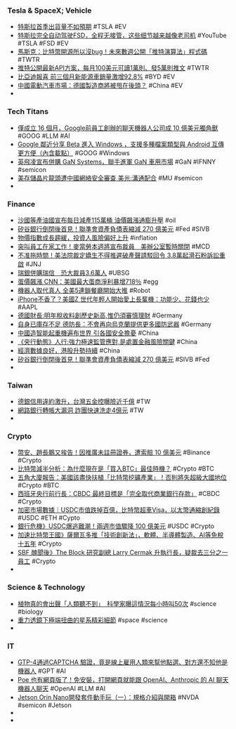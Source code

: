 ### Tesla & SpaceX; Vehicle
- [特斯拉首季出貨量不如預期](https://ctee.com.tw/news/global/837585.html) #TSLA #EV
- [特斯拉完全自动驾驶FSD，全程无接管，这些细节越来越像老司机](https://www.youtube.com/watch?v=98BojecsdAg) #YouTube #TSLA #FSD #EV
- [馬斯克：比特幣開源所以沒bug！未來數週公開「推特演算法」程式碼](https://www.blocktempo.com/elon-musk-says-bitcoin-was-good-beacause-opensourse/) #TWTR
- [推特公開最新API方案，每月100美元可讀1萬則、發5萬則推文](https://www.ithome.com.tw/news/156200) #TWTR
- [比亞迪報喜 前三個月新能源車銷量激增92.8%](https://m.cnyes.com/news/id/5135183) #BYD #EV
- [中國電動汽車市場：德國製造商將被甩在後頭？](https://www.rfi.fr/tw/中國/20230402-中國電動汽車市場-德國製造商將被甩在後頭) #China #EV
-
### Tech Titans
- [僅成立 16 個月，Google前員工創辦的聊天機器人公司成 10 億美元獨角獸](https://www.techbang.com/posts/104931-in-just-16-months-the-chatbot-company-founded-by-former) #GOOG #LLM #AI
- [Google 鄰近分享 Beta 進入 Windows ，支援多種檔案類型與 Android 互傳更方便（內含載點）](https://www.kocpc.com.tw/archives/486484) #GOOG #Windows
- [英飛凌宣布併購 GaN Systems，聯手進軍 GaN 車用市場](https://technews.tw/2023/04/03/infineon-gan-systems-gan-market/) #GaN #IFNNY #semicon
- [美存儲晶片龍頭遭中國網絡安全審查,美光:溝通配合](https://m.cnyes.com/news/id/5135494) #MU #semicon
-
### Finance
- [沙國等產油國宣布每日減產115萬桶 油價飆漲通膨升壓](https://tw.news.yahoo.com/沙國等產油國宣布每日減產115萬桶-續增全球通膨壓力-231544401.html) #oil
- [矽谷銀行倒閉後首見！聯準會資產負債表縮減 270 億美元](https://www.blocktempo.com/fed-balance-sheet-shrinks-by-27-billion/) #Fed #SIVB
- [物價指數成長趨緩，投資人風險偏好上升](https://blockcast.it/2023/04/02/mica-research-0401/) #inflation
- [突叫員工在家工作！麥當勞本週將宣布裁員　美辦公室暫時關閉](https://www.mirrormedia.mg/story/20230403edi013/) #MCD
- [不准拖時間！美法院裁定嬌生不得推遲破產聲請駁回令 3.8萬起滑石粉訴訟重啟](https://m.cnyes.com/news/id/5134888) #JNJ
- [瑞銀併購瑞信　恐大裁員3.6萬人](https://tw.nextapple.com/finance/20230402/E784395405EF238891441A8B0383FE00) #UBSG
- [蛋價飆漲 CNN：美國最大蛋商淨利暴增718％](https://www.taiwandaily.net/蛋價飆漲-cnn：美國最大蛋商淨利暴增718％/) #egg
- [機器人取代真人 全美5連鎖餐廳開始大推](https://www.worldjournal.com/wj/story/122981/7070879) #Robot
- [iPhone不香了？美國Z 世代年輕人開始愛上長輩機：功能少、花錢也少](https://www.techbang.com/posts/105115-the-iphone-is-not-fragrant-young-americans-are-in-love-with) #AAPL
- [德國財長:明年稅收料創歷史新高,惟仍須審慎理財](https://news.cnyes.com/news/id/5135606) #Germany
- [自身已庫存不足 德防長：不會再向烏克蘭提供更多國防武器](https://m.cnyes.com/news/id/5135144) #Germany
- [中國造智能起重機遍布世界 引各國安全擔憂](https://www.epochtimes.com/b5/23/4/1/n13963383.htm) #China
- [《央行動態》人行:強力極速監管應對,是處置金融風險關鍵](https://m.cnyes.com/news/id/5135682) #China
- [經濟數據良好，港股升勢持續](https://m.cnyes.com/news/id/5135189) #China
- [矽谷銀行倒閉後首見！聯準會資產負債表縮減 270 億美元](https://www.blocktempo.com/fed-balance-sheet-shrinks-by-27-billion/) #SIVB #Fed
-
### Taiwan
- [德銀信用違約激升，台灣五金控曝險近千億](https://finance.technews.tw/2023/04/02/deutsche-bank-cds/) #TW
- [網路銀行轉帳大漏洞 詐團快速洗走4億元](https://today.line.me/tw/v2/article/0MOgR9n) #TW
-
### Crypto
- [幣安、趙長鵬又挨告！因推廣未註冊證券，遭索賠 10 億美元](https://blockcast.it/2023/04/03/cz-binance-face-1b-lawsuit-for-unregistered-securities-promo/) #Binance #Crypto
- [比特幣減半分析：為什麼現在是「買入BTC」最佳時機？](https://www.blocktempo.com/why-now-is-the-best-time-to-buy-bitcoin/) #Crypto #BTC
- [五角大廈報告：美國該盡快扶植「比特幣挖礦產業」！否則將失超級大國地位](https://www.blocktempo.com/a-pentagon-report-says-us-should-develop-btc-mining-for-military-use/) #Crypto #BTC
- [西班牙央行前行長：CBDC 最終目標是「完全取代商業銀行存款」](https://www.blocktempo.com/former-president-of-bank-of-spain-cbdc-should-replace-commercial-bank-deposits/) #CBDC #Crypto
- [加密市場數據｜USDC市值跌掉百億，比特幣超車Visa，以太幣通縮創紀錄](https://abmedia.io/cryptocurrency-market-data-in-mar) #USDC #ETH #Cypto
- [銀行危機》USDC爆逃難潮！兩週市值驟降 100 億美元](https://www.blocktempo.com/usdc-marketcap-plunged-10-billion-over-past-two-weeks/) #USDC #Crypto
- [加速比特幣王國》薩爾瓦多推「技術創新法」，軟體、半導體製造、AI等免稅十五年](https://www.blocktempo.com/nayib-bukele-says-encourage-innovation-by-the-new-art-of-el-salvador/) #Crypto
- [SBF 醜聞後》The Block 研究副總 Larry Cermak 升執行長，疑裁去三分之一員工](https://www.blocktempo.com/the-block-gets-new-ceo-larry-cermak/) #Crypto
-
### Science & Technology
- [植物真的會出聲「人類聽不到」　科學家曝這情況每小時叫50次](https://today.line.me/tw/v2/article/PGXo3m0) #science #biology
- [重力透鏡下極端扭曲的星系精彩細節](https://technews.tw/2023/04/03/cosmic-seahorse/) #space #science
-
### IT
- [GTP-4通過CAPTCHA 驗證，竟是線上雇用人類來幫他點選、對方還不知他是機器人](https://www.techbang.com/posts/104780-ais-method-of-image-verification-pretending-that-you-have) #GPT #AI
- [Poe 也有網頁版了！免安裝，打開網頁就能跟 OpenAI、Anthropic 的 AI 聊天機器人聊天](https://www.kocpc.com.tw/archives/486552) #OpenAI #LLM #AI
- [Jetson Orin Nano開發套件動手玩（一）：規格介紹與開箱](https://www.techbang.com/posts/105172-jetson-orin-nano-development-kit) #NVDA #semicon #Jetson
-
-